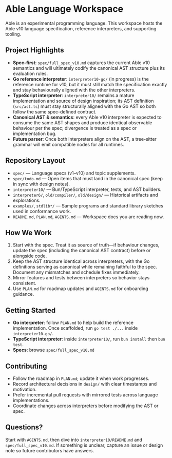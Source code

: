 # Able Language Workspace

Able is an experimental programming language. This workspace hosts the Able v10 language specification, reference interpreters, and supporting tooling.

## Project Highlights
- **Spec-first**: `spec/full_spec_v10.md` captures the current Able v10 semantics and will ultimately codify the canonical AST structure plus its evaluation rules.
- **Go reference interpreter**: `interpreter10-go/` (in progress) is the reference runtime for v10, but it must still match the specification exactly and stay behaviourally aligned with the other interpreters.
- **TypeScript interpreter**: `interpreter10/` remains a mature implementation and source of design inspiration; its AST definition (`src/ast.ts`) must stay structurally aligned with the Go AST so both follow the same spec-defined contract.
- **Canonical AST & semantics**: every Able v10 interpreter is expected to consume the same AST shapes and produce identical observable behaviour per the spec; divergence is treated as a spec or implementation bug.
- **Future parser**: Once both interpreters align on the AST, a tree-sitter grammar will emit compatible nodes for all runtimes.

## Repository Layout
- `spec/` — Language specs (v1–v10) and topic supplements.
- `spec/todo.md` — Open items that must land in the canonical spec (keep in sync with design notes).
- `interpreter10/` — Bun/TypeScript interpreter, tests, and AST builders.
- `interpreter6/`, `old/compiler/`, `old/design/` — Historical artifacts and explorations.
- `examples/`, `stdlib*/` — Sample programs and standard library sketches used in conformance work.
- `README.md`, `PLAN.md`, `AGENTS.md` — Workspace docs you are reading now.

## How We Work
1. Start with the spec. Treat it as source of truth—if behaviour changes, update the spec (including the canonical AST contract) before or alongside code.
2. Keep the AST structure identical across interpreters, with the Go definitions serving as canonical while remaining faithful to the spec. Document any mismatches and schedule fixes immediately.
3. Mirror features and tests between interpreters so behavior stays consistent.
4. Use `PLAN.md` for roadmap updates and `AGENTS.md` for onboarding guidance.

## Getting Started
- **Go interpreter**: follow `PLAN.md` to help build the reference implementation. Once scaffolded, run `go test ./...` inside `interpreter10-go/`.
- **TypeScript interpreter**: inside `interpreter10/`, run `bun install` then `bun test`.
- **Specs**: browse `spec/full_spec_v10.md`

## Contributing
- Follow the roadmap in `PLAN.md`; update it when work progresses.
- Record architectural decisions in `design/` with clear timestamps and motivation.
- Prefer incremental pull requests with mirrored tests across language implementations.
- Coordinate changes across interpreters before modifying the AST or spec.

## Questions?
Start with `AGENTS.md`, then dive into `interpreter10/README.md` and `spec/full_spec_v10.md`. If something is unclear, capture an issue or design note so future contributors have answers.

